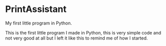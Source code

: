 # PrintAssistant
My first little program in Python.

This is the first little program I made in Python, this is very simple code and not very good at all but I left it like this to remind me of how I started.
